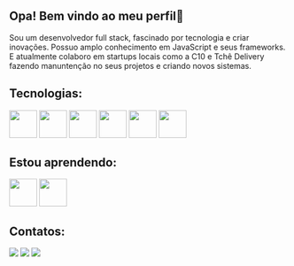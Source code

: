 ## Opa! Bem vindo ao meu perfil👋

Sou um desenvolvedor full stack, fascinado por tecnologia e criar inovações. Possuo amplo conhecimento em JavaScript e seus frameworks. E atualmente colaboro em startups locais como a C10 e Tchê Delivery fazendo manuntenção no seus projetos e criando novos sistemas.

## Tecnologias:
<div>
  <img src="https://cdn.jsdelivr.net/gh/devicons/devicon@latest/icons/typescript/typescript-original.svg" width="50" height="50" margin-right=4 />
<img src="https://cdn.jsdelivr.net/gh/devicons/devicon@latest/icons/javascript/javascript-original.svg" width="50" height="50"/>        
<img src="https://cdn.jsdelivr.net/gh/devicons/devicon@latest/icons/php/php-original.svg" width="50" height="50"/>       
<img src="https://cdn.jsdelivr.net/gh/devicons/devicon@latest/icons/react/react-original-wordmark.svg" width="50" height="50"/>




<img src="https://cdn.jsdelivr.net/gh/devicons/devicon@latest/icons/nextjs/nextjs-original.svg" width="50" height="50"/>
          
          
               
<img src="https://cdn.jsdelivr.net/gh/devicons/devicon@latest/icons/mysql/mysql-original-wordmark.svg" width="50" height="50"/>
</div>


## Estou aprendendo:
<div>

<img src="https://cdn.jsdelivr.net/gh/devicons/devicon@latest/icons/python/python-original-wordmark.svg" width="50" height="50"/>
<img src="https://cdn.jsdelivr.net/gh/devicons/devicon@latest/icons/docker/docker-original-wordmark.svg" width="50" height="50"/>
          
</div>


  
## Contatos:
<div>
<a href="https://www.instagram.com/g4b.ortiz?igsh=ZWVndHNoeGo3YzJn" target="_blank"><img loading="lazy" src="https://img.shields.io/badge/-Instagram-%23E4405F?style=for-the-badge&logo=instagram&logoColor=white" target="_blank"></a>
<a href = "mailto:gabrielmansolff@gmail.com"><img loading="lazy" src="https://img.shields.io/badge/Gmail-D14836?style=for-the-badge&logo=gmail&logoColor=white" target="_blank"></a>
<a href="https://www.linkedin.com/in/gabriel-mansolff-ortiz-gimieski-a82b5b26a/" target="_blank"><img loading="lazy" src="https://img.shields.io/badge/-LinkedIn-%230077B5?style=for-the-badge&logo=linkedin&logoColor=white" target="_blank"></a>   
</div>

<!--
**Gimieski/Gimieski** is a ✨ _special_ ✨ repository because its `README.md` (this file) appears on your GitHub profile.

Here are some ideas to get you started:

- 🔭 I’m currently working on ...
- 🌱 I’m currently learning ...
- 👯 I’m looking to collaborate on ...
- 🤔 I’m looking for help with ...
- 💬 Ask me about ...
- 📫 How to reach me: ...
- 😄 Pronouns: ...
- ⚡ Fun fact: ...
-->
